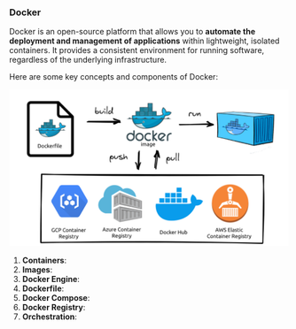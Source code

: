 ### Docker

Docker is an open-source platform that allows you to **automate the deployment and management of applications** within lightweight, isolated containers. It provides a consistent environment for running software, regardless of the underlying infrastructure.

Here are some key concepts and components of Docker:

![Docker](img/docker.png)

1. **Containers**:
2. **Images**:
3. **Docker Engine**:
4. **Dockerfile**:
5. **Docker Compose**:
6. **Docker Registry**:
7. **Orchestration**:
